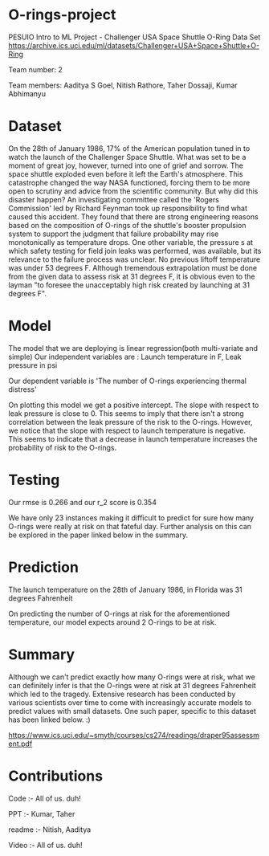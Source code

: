 # O-rings-project
PESUIO Intro to ML Project - Challenger USA Space Shuttle O-Ring Data Set  
https://archive.ics.uci.edu/ml/datasets/Challenger+USA+Space+Shuttle+O-Ring

Team number: 2

Team members:
  Aaditya S Goel, Nitish Rathore, Taher Dossaji, Kumar Abhimanyu 
  
  # Dataset
  On the 28th of January 1986, 17% of the American population tuned in to watch the launch of the Challenger Space Shuttle. What was set to be a moment of great joy, however, turned into one of grief and sorrow. The space shuttle exploded even before it left the Earth's atmosphere. This catastrophe changed the way NASA functioned, forcing them to be more open to scrutiny and advice from the scientific community. But why did this disaster happen?
  An investigating committee called the 'Rogers Commission' led by Richard Feynman took up responsibility to find what caused this accident. They found that there are strong engineering reasons based on the composition of O-rings of the shuttle's booster propulsion system to support the judgment that failure probability may rise monotonically as temperature drops. One other variable, the pressure s at which safety testing for field join leaks was performed, was available, but its relevance to the failure process was unclear.
  No previous liftoff temperature was under 53 degrees F. Although tremendous extrapolation must be done from the given data to assess risk at 31 degrees F, it is obvious even to the layman "to foresee the unacceptably high risk created by launching at 31 degrees F".
  
  # Model
  The model that we are deploying is linear regression(both multi-variate and simple)
  Our independent variables are : Launch temperature in F, Leak pressure in psi
  
  Our dependent variable is 'The number of O-rings experiencing thermal distress'
  
  On plotting this model we get a positive intercept. The slope with respect to leak pressure is close to 0. This seems to imply that there isn't a strong correlation between the leak pressure of the risk to the O-rings. However, we notice that the slope with respect to launch temperature is negative. This seems to indicate that a decrease in launch temperature increases the probability of risk to the O-rings.
  
  # Testing
   Our rmse is 0.266 and our r_2 score is 0.354
   
   We have only 23 instances making it difficult to predict for sure how many O-rings were really at risk on that fateful day. Further analysis on this can be explored in the paper linked below in the summary.
  
  # Prediction
   The launch temperature on the 28th of January 1986, in Florida was 31 degrees Fahrenheit
    
   On predicting the number of O-rings at risk for the aforementioned temperature, our model expects around 2 O-rings to be at risk.
  
  # Summary
Although we can't predict exactly how many O-rings were at risk, what we can definitely infer is that the O-rings were at risk at 31 degrees Fahrenheit which led to the   tragedy. Extensive research has been conducted by various scientists over time to come with increasingly accurate models to predict values with small datasets. One such paper, specific to this dataset has been linked below. :) 
    
   https://www.ics.uci.edu/~smyth/courses/cs274/readings/draper95assessment.pdf
  # Contributions
   Code :-  All of us. duh!
   
   PPT :- Kumar, Taher
   
   readme :- Nitish, Aaditya
   
   Video :- All of us. duh!

